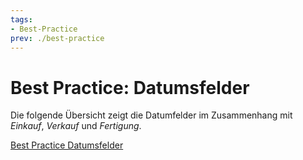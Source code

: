 ```yaml
---
tags:
- Best-Practice
prev: ./best-practice
---
```

# Best Practice: Datumsfelder

Die folgende Übersicht zeigt die Datumfelder im Zusammenhang mit *Einkauf*, *Verkauf* und *Fertigung*.


[Best Practice Datumsfelder](assets/Best%20Practice%20Datumsfelder.svg)